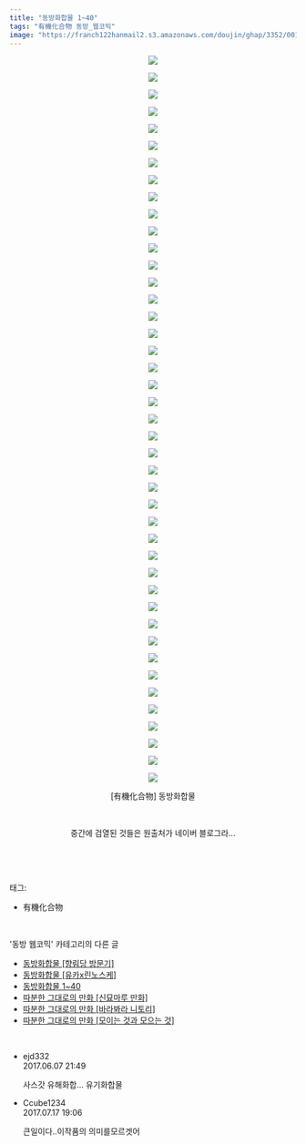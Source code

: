 ```yaml
---
title: "동방화합물 1~40"
tags: "有機化合物 동방_웹코믹"
image: "https://franch122hanmail2.s3.amazonaws.com/doujin/ghap/3352/001.jpg"
---
```

<div class="article">
<p style="text-align: center; clear: none; float: none;"><img src="{{ site.imgserver6 }}/ghap/3352/001.jpg"/></p>
<p style="text-align: center; clear: none; float: none;"><img src="{{ site.imgserver6 }}/ghap/3352/002.jpg"/></p>
<p style="text-align: center; clear: none; float: none;"><img src="{{ site.imgserver6 }}/ghap/3352/003.jpg"/></p>
<p style="text-align: center; clear: none; float: none;"><img src="{{ site.imgserver6 }}/ghap/3352/004.jpg"/></p>
<p style="text-align: center; clear: none; float: none;"><img src="{{ site.imgserver6 }}/ghap/3352/005.jpg"/></p>
<p style="text-align: center; clear: none; float: none;"><img src="{{ site.imgserver6 }}/ghap/3352/006.jpg"/></p>
<p style="text-align: center; clear: none; float: none;"><img src="{{ site.imgserver6 }}/ghap/3352/007.jpg"/></p>
<p style="text-align: center; clear: none; float: none;"><img src="{{ site.imgserver6 }}/ghap/3352/008.jpg"/></p>
<p style="text-align: center; clear: none; float: none;"><img src="{{ site.imgserver6 }}/ghap/3352/009.jpg"/></p>
<p style="text-align: center; clear: none; float: none;"><img src="{{ site.imgserver6 }}/ghap/3352/010.jpg"/></p>
<p style="text-align: center; clear: none; float: none;"><img src="{{ site.imgserver6 }}/ghap/3352/011.jpg"/></p>
<p style="text-align: center; clear: none; float: none;"><img src="{{ site.imgserver6 }}/ghap/3352/012.jpg"/></p>
<p style="text-align: center; clear: none; float: none;"><img src="{{ site.imgserver6 }}/ghap/3352/013.jpg"/></p>
<p style="text-align: center; clear: none; float: none;"><img src="{{ site.imgserver6 }}/ghap/3352/014.jpg"/></p>
<p style="text-align: center; clear: none; float: none;"><img src="{{ site.imgserver6 }}/ghap/3352/015.jpg"/></p>
<p style="text-align: center; clear: none; float: none;"><img src="{{ site.imgserver6 }}/ghap/3352/016.jpg"/></p>
<p style="text-align: center; clear: none; float: none;"><img src="{{ site.imgserver6 }}/ghap/3352/017.jpg"/></p>
<p style="text-align: center; clear: none; float: none;"><img src="{{ site.imgserver6 }}/ghap/3352/018.jpg"/></p>
<p style="text-align: center; clear: none; float: none;"><img src="{{ site.imgserver6 }}/ghap/3352/019.jpg"/></p>
<p style="text-align: center; clear: none; float: none;"><img src="{{ site.imgserver6 }}/ghap/3352/020.jpg"/></p>
<p style="text-align: center; clear: none; float: none;"><img src="{{ site.imgserver6 }}/ghap/3352/021.jpg"/></p>
<p style="text-align: center; clear: none; float: none;"><img src="{{ site.imgserver6 }}/ghap/3352/022.jpg"/></p>
<p style="text-align: center; clear: none; float: none;"><img src="{{ site.imgserver6 }}/ghap/3352/023.jpg"/></p>
<p style="text-align: center; clear: none; float: none;"><img src="{{ site.imgserver6 }}/ghap/3352/024.jpg"/></p>
<p style="text-align: center; clear: none; float: none;"><img src="{{ site.imgserver6 }}/ghap/3352/025.jpg"/></p>
<p style="text-align: center; clear: none; float: none;"><img src="{{ site.imgserver6 }}/ghap/3352/026.jpg"/></p>
<p style="text-align: center; clear: none; float: none;"><img src="{{ site.imgserver6 }}/ghap/3352/027.jpg"/></p>
<p style="text-align: center; clear: none; float: none;"><img src="{{ site.imgserver6 }}/ghap/3352/028.jpg"/></p>
<p style="text-align: center; clear: none; float: none;"><img src="{{ site.imgserver6 }}/ghap/3352/029.jpg"/></p>
<p style="text-align: center; clear: none; float: none;"><img src="{{ site.imgserver6 }}/ghap/3352/030.jpg"/></p>
<p style="text-align: center; clear: none; float: none;"><img src="{{ site.imgserver6 }}/ghap/3352/031.jpg"/></p>
<p style="text-align: center; clear: none; float: none;"><img src="{{ site.imgserver6 }}/ghap/3352/032.jpg"/></p>
<p style="text-align: center; clear: none; float: none;"><img src="{{ site.imgserver6 }}/ghap/3352/033.jpg"/></p>
<p style="text-align: center; clear: none; float: none;"><img src="{{ site.imgserver6 }}/ghap/3352/034.jpg"/></p>
<p style="text-align: center; clear: none; float: none;"><img src="{{ site.imgserver6 }}/ghap/3352/035.jpg"/></p>
<p style="text-align: center; clear: none; float: none;"><img src="{{ site.imgserver6 }}/ghap/3352/036.jpg"/></p>
<p style="text-align: center; clear: none; float: none;"><img src="{{ site.imgserver6 }}/ghap/3352/037.jpg"/></p>
<p style="text-align: center; clear: none; float: none;"><img src="{{ site.imgserver6 }}/ghap/3352/038.jpg"/></p>
<p style="text-align: center; clear: none; float: none;"><img src="{{ site.imgserver6 }}/ghap/3352/039.jpg"/></p>
<p style="text-align: center; clear: none; float: none;"><img src="{{ site.imgserver6 }}/ghap/3352/040.jpg"/></p>
<p style="text-align: center; clear: none; float: none;"><img src="{{ site.imgserver6 }}/ghap/3352/041.jpg"/></p>
<p style="text-align: center; clear: none; float: none;"><img src="{{ site.imgserver6 }}/ghap/3352/042.jpg"/></p>
<p style="text-align: center; clear: none; float: none;"><img src="{{ site.imgserver6 }}/ghap/3352/043.jpg"/></p>
<p style="text-align: center; clear: none; float: none;">[有機化合物] 동방화합물</p>
<p style="text-align: center; clear: none; float: none;"><br/></p>
<p style="text-align: center; clear: none; float: none;">중간에 검열된 것들은 원출처가 네이버 블로그라...</p>
<p><br/></p>
</div><br/>
<div class="tagTrail">
<p>태그: </p>
<ul>
<li>有機化合物</li>
</ul>
</div><br/>
<div class="another">
<p>'동방 웹코믹' 카테고리의 다른 글</p>
<ul>
<li><a href="/ghap_3354">동방화합물 [향림당 방문기]</a></li>
<li><a href="/ghap_3353">동방화합물 [유카x린노스케]</a></li>
<li><a href="/ghap_3352">동방화합물 1~40</a></li>
<li><a href="/ghap_3351">따분한 그대로의 만화 [신묘마루 만화]</a></li>
<li><a href="/ghap_3339">따분한 그대로의 만화 [바라봐라 니토리]</a></li>
<li><a href="/ghap_3338">따분한 그대로의 만화 [모이는 것과 모으는 것]</a></li>
</ul>
</div><br/>
<div class="cb_module cb_fluid">
<div class="cb_wrt cb_profile">
<div class="comment">
<ul>
<li class="cb_thumb_off" id="comment15008377">
<div class="cb_comment_area">
<div class="cb_info_area">
<div class="cb_section">
<span class="cb_nick_name">ejd332</span>
</div>
<div class="cb_section">
<span class="cb_date">2017.06.07 21:49 </span>
</div>
</div>
<div class="cb_dsc_comment">
<p class="cb_dsc">
											사스갓 유해화합... 유기화합물
										</p>
</div>
</div></li>
<li class="cb_thumb_off" id="comment15037891">
<div class="cb_comment_area">
<div class="cb_info_area">
<div class="cb_section">
<span class="cb_nick_name">Ccube1234</span>
</div>
<div class="cb_section">
<span class="cb_date">2017.07.17 19:06 </span>
</div>
</div>
<div class="cb_dsc_comment">
<p class="cb_dsc">
											큰일이다..이작품의 의미를모르겟어
										</p>
</div>
</div></li>
</ul>
</div>
</div><!-- commentList close -->
</div><br/>
